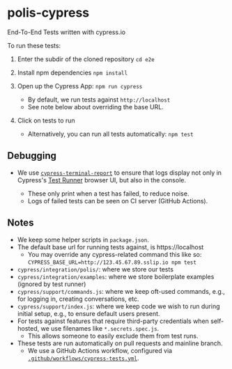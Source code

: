 # polis-cypress

End-To-End Tests written with cypress.io

To run these tests:

1. Enter the subdir of the cloned repository
`cd e2e`

2. Install npm dependencies
`npm install`

3. Open up the Cypress App: `npm run cypress`
    - By default, we run tests against `http://localhost`
    - See note below about overriding the base URL.

4. Click on tests to run
    - Alternatively, you can run all tests automatically: `npm test`

## Debugging

- We use [`cypress-terminal-report`][] to ensure that logs display not only in
  Cypress's [Test Runner][test-runner] browser UI, but also in the console.
    - These only print when a test has failed, to reduce noise.
    - Logs of failed tests can be seen on CI server (GitHub Actions).

   [`cypress-terminal-report`]: https://github.com/archfz/cypress-terminal-report#readme
   [test-runner]: https://docs.cypress.io/guides/core-concepts/test-runner.html

## Notes

- We keep some helper scripts in `package.json`.
- The default base url for running tests against, is https://localhost
  - You may override any cypress-related command this like so: `CYPRESS_BASE_URL=http://123.45.67.89.sslip.io npm test`
- `cypress/integration/polis/`: where we store our tests
- `cypress/integration/examples`: where we store boilerplate examples (ignored by test runner)
- `cypress/support/commands.js`: where we keep oft-used commands, e.g., for logging in, creating conversations, etc.
- `cypress/support/index.js`: where we keep code we wish to run during initial setup, e.g., to ensure default users present.
- For tests against features that require third-party credentials when self-hosted, we use filenames like `*.secrets.spec.js`.
  - This allows someone to easily exclude them from test runs.
- These tests are run automatically on pull requests and mainline branch.
  - We use a GitHub Actions workflow, configured via [`.github/workflows/cypress-tests.yml`](/.github/workflows/cypress-tests.yml).
